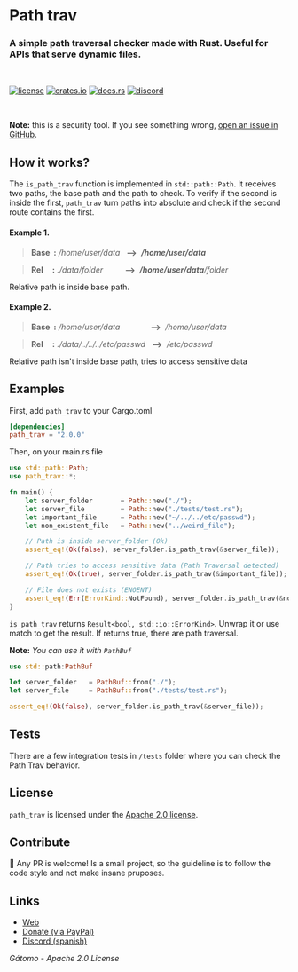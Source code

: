 # Path trav
### A simple path traversal checker made with Rust. Useful for APIs that serve dynamic files.
<br />

[<img alt="license" src="https://img.shields.io/github/license/gatomo-oficial/path_trav.svg?color=06b6d4&style=for-the-badge&logo=Apache">](https://www.apache.org/licenses/LICENSE-2.0)
[<img alt="crates.io" src="https://img.shields.io/crates/v/path_trav.svg?style=for-the-badge&color=fc8d62&logo=rust">](https://crates.io/crates/path_trav)
[<img alt="docs.rs" src="https://img.shields.io/badge/docs.rs-path_trav-66c2a5?style=for-the-badge&labelColor=555555&logo=docs.rs">](https://docs.rs/path_trav)
[<img alt="discord" src="https://img.shields.io/discord/880947411432923136?style=for-the-badge&color=blue&logo=discord">](https://gatomo.ga/discord)

<br />

**Note:** this is a security tool. If you see something wrong, [open an issue in GitHub](https://github.com/gatomo-oficial/path_trav/issues).

## How it works?
The `is_path_trav` function is implemented in `std::path::Path`. It receives two paths, the base path and the path to check.
To verify if the second is inside the first, `path_trav` turn paths into absolute and check if the second route contains the first.

#### Example 1.
> **Base&nbsp;&nbsp;:** */home/user/data* &nbsp;&nbsp;**-->**&nbsp; ***/home/user/data***

> **Rel&nbsp;&nbsp;&nbsp;&nbsp;&nbsp;:** *./data/folder* &nbsp;&nbsp;&nbsp;&nbsp;&nbsp;&nbsp;&nbsp;&nbsp;&nbsp;**-->**&nbsp; ***/home/user/data**/folder*

Relative path is inside base path.

#### Example 2.
> **Base&nbsp;&nbsp;:** */home/user/data* &nbsp;&nbsp;&nbsp;&nbsp;&nbsp;&nbsp;&nbsp;&nbsp;&nbsp;&nbsp;&nbsp;&nbsp;&nbsp;**-->**&nbsp; */home/user/data*

> **Rel&nbsp;&nbsp;&nbsp;&nbsp;&nbsp;:** *./data/../../../etc/passwd* &nbsp;&nbsp;**-->**&nbsp; */etc/passwd*

Relative path isn't inside base path, tries to access sensitive data

## Examples
First, add `path_trav` to your Cargo.toml
```toml
[dependencies]
path_trav = "2.0.0"
```

Then, on your main.rs file
```rust
use std::path::Path;
use path_trav::*;

fn main() {
    let server_folder       = Path::new("./");
    let server_file         = Path::new("./tests/test.rs");
    let important_file      = Path::new("~/../../etc/passwd");
    let non_existent_file   = Path::new("../weird_file");

    // Path is inside server_folder (Ok)
    assert_eq!(Ok(false), server_folder.is_path_trav(&server_file));

    // Path tries to access sensitive data (Path Traversal detected)
    assert_eq!(Ok(true), server_folder.is_path_trav(&important_file));

    // File does not exists (ENOENT)
    assert_eq!(Err(ErrorKind::NotFound), server_folder.is_path_trav(&non_existent_file));
}

```

`is_path_trav` returns `Result<bool, std::io::ErrorKind>`. Unwrap it or use match to get the result. If returns true, there are path traversal.

**Note:** *You can use it with `PathBuf`*
```rust
use std::path:PathBuf

let server_folder   = PathBuf::from("./");
let server_file     = PathBuf::from("./tests/test.rs");

assert_eq!(Ok(false), server_folder.is_path_trav(&server_file));
```

## Tests
There are a few integration tests in `/tests` folder where you can check the Path Trav behavior.

## License
`path_trav` is licensed under the [Apache 2.0 license](https://www.apache.org/licenses/LICENSE-2.0).

## Contribute
🥳 Any PR is welcome! Is a small project, so the guideline is to follow the code style and not make insane pruposes.

## Links
- [Web](https://gatomo.ga)
- [Donate (via PayPal)](https://paypal.me/gatomooficial)
- [Discord (spanish)](https://discord.gatomo.ga)

*Gátomo - Apache 2.0 License*
